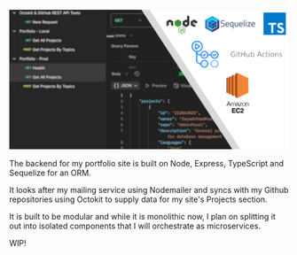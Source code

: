 ![Backend](./assets/featured-image.png)

The backend for my portfolio site is built on Node, Express, TypeScript and Sequelize for an ORM.

It looks after my mailing service using Nodemailer and syncs with my Github repositories using Octokit to supply data for my site's Projects section.

It is built to be modular and while it is monolithic now, I plan on splitting it out into isolated components that I will orchestrate as microservices.

WIP!
